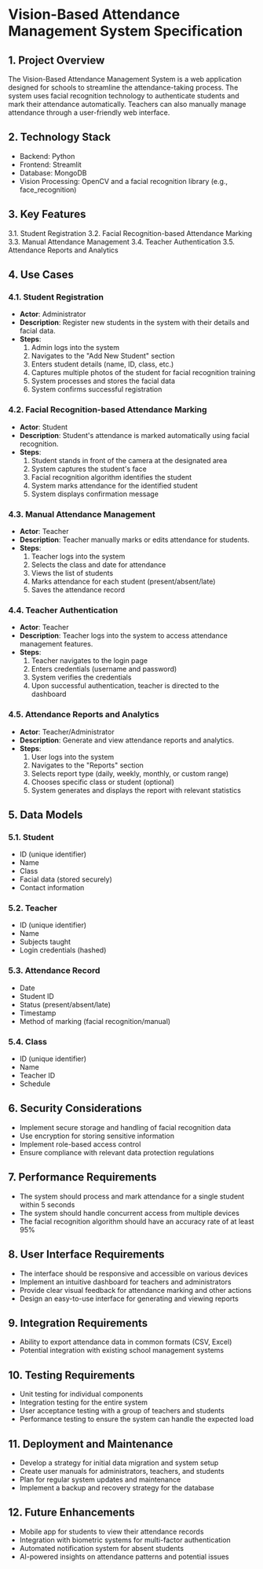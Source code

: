 # Vision-Based Attendance Management System Specification

## 1. Project Overview

The Vision-Based Attendance Management System is a web application designed for schools to streamline the attendance-taking process. The system uses facial recognition technology to authenticate students and mark their attendance automatically. Teachers can also manually manage attendance through a user-friendly web interface.

## 2. Technology Stack

- Backend: Python
- Frontend: Streamlit
- Database: MongoDB
- Vision Processing: OpenCV and a facial recognition library (e.g., face_recognition)

## 3. Key Features

3.1. Student Registration
3.2. Facial Recognition-based Attendance Marking
3.3. Manual Attendance Management
3.4. Teacher Authentication
3.5. Attendance Reports and Analytics

## 4. Use Cases

### 4.1. Student Registration

- **Actor**: Administrator
- **Description**: Register new students in the system with their details and facial data.
- **Steps**:
  1. Admin logs into the system
  2. Navigates to the "Add New Student" section
  3. Enters student details (name, ID, class, etc.)
  4. Captures multiple photos of the student for facial recognition training
  5. System processes and stores the facial data
  6. System confirms successful registration

### 4.2. Facial Recognition-based Attendance Marking

- **Actor**: Student
- **Description**: Student's attendance is marked automatically using facial recognition.
- **Steps**:
  1. Student stands in front of the camera at the designated area
  2. System captures the student's face
  3. Facial recognition algorithm identifies the student
  4. System marks attendance for the identified student
  5. System displays confirmation message

### 4.3. Manual Attendance Management

- **Actor**: Teacher
- **Description**: Teacher manually marks or edits attendance for students.
- **Steps**:
  1. Teacher logs into the system
  2. Selects the class and date for attendance
  3. Views the list of students
  4. Marks attendance for each student (present/absent/late)
  5. Saves the attendance record

### 4.4. Teacher Authentication

- **Actor**: Teacher
- **Description**: Teacher logs into the system to access attendance management features.
- **Steps**:
  1. Teacher navigates to the login page
  2. Enters credentials (username and password)
  3. System verifies the credentials
  4. Upon successful authentication, teacher is directed to the dashboard

### 4.5. Attendance Reports and Analytics

- **Actor**: Teacher/Administrator
- **Description**: Generate and view attendance reports and analytics.
- **Steps**:
  1. User logs into the system
  2. Navigates to the "Reports" section
  3. Selects report type (daily, weekly, monthly, or custom range)
  4. Chooses specific class or student (optional)
  5. System generates and displays the report with relevant statistics

## 5. Data Models

### 5.1. Student
- ID (unique identifier)
- Name
- Class
- Facial data (stored securely)
- Contact information

### 5.2. Teacher
- ID (unique identifier)
- Name
- Subjects taught
- Login credentials (hashed)

### 5.3. Attendance Record
- Date
- Student ID
- Status (present/absent/late)
- Timestamp
- Method of marking (facial recognition/manual)

### 5.4. Class
- ID (unique identifier)
- Name
- Teacher ID
- Schedule

## 6. Security Considerations

- Implement secure storage and handling of facial recognition data
- Use encryption for storing sensitive information
- Implement role-based access control
- Ensure compliance with relevant data protection regulations

## 7. Performance Requirements

- The system should process and mark attendance for a single student within 5 seconds
- The system should handle concurrent access from multiple devices
- The facial recognition algorithm should have an accuracy rate of at least 95%

## 8. User Interface Requirements

- The interface should be responsive and accessible on various devices
- Implement an intuitive dashboard for teachers and administrators
- Provide clear visual feedback for attendance marking and other actions
- Design an easy-to-use interface for generating and viewing reports

## 9. Integration Requirements

- Ability to export attendance data in common formats (CSV, Excel)
- Potential integration with existing school management systems

## 10. Testing Requirements

- Unit testing for individual components
- Integration testing for the entire system
- User acceptance testing with a group of teachers and students
- Performance testing to ensure the system can handle the expected load

## 11. Deployment and Maintenance

- Develop a strategy for initial data migration and system setup
- Create user manuals for administrators, teachers, and students
- Plan for regular system updates and maintenance
- Implement a backup and recovery strategy for the database

## 12. Future Enhancements

- Mobile app for students to view their attendance records
- Integration with biometric systems for multi-factor authentication
- Automated notification system for absent students
- AI-powered insights on attendance patterns and potential issues